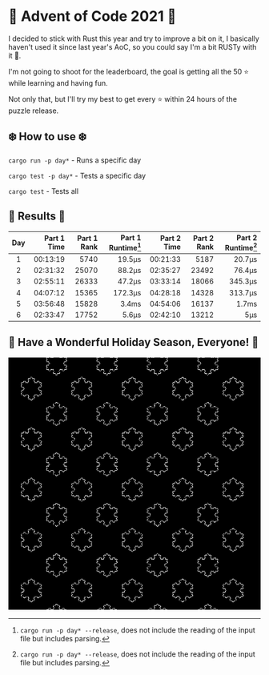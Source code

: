 # 🎄 Advent of Code 2021 🎄

I decided to stick with Rust this year and try to improve a bit on it, I basically haven't used it since last year's AoC, so you 
could say I'm a bit RUSTy with it 🥶.

I'm not going to shoot for the leaderboard, the goal is getting all the 50 ⭐ while learning and having fun.

Not only that, but I'll try my best to get every ⭐ within 24 hours of the puzzle release.

## ❄️ How to use ❄️
`cargo run -p day*` - Runs a specific day

`cargo test -p day*` - Tests a specific day

`cargo test` - Tests all

## 🥛 Results 🍪
| Day | Part 1 Time | Part 1 Rank | Part 1 Runtime[^1] | Part 2 Time | Part 2 Rank | Part 2 Runtime[^1] |
|:-:|-:|-:|-:|-:|-:|-:|
| 1 | 00:13:19 |  5740 |  19.5µs | 00:21:33 |  5187 |  20.7µs |
| 2 | 02:31:32 | 25070 |  88.2µs | 02:35:27 | 23492 |  76.4µs |
| 3 | 02:55:11 | 26333 |  47.2µs | 03:33:14 | 18066 | 345.3µs |
| 4 | 04:07:12 | 15365 | 172.3µs | 04:28:18 | 14328 | 313.7µs |
| 5 | 03:56:48 | 15828 |   3.4ms | 04:54:06 | 16137 |   1.7ms |
| 6 | 02:33:47 | 17752 |   5.6µs | 02:42:10 | 13212 |     5µs |

## 🎅 Have a Wonderful Holiday Season, Everyone! 🎅 

![koch flakes](https://raw.githubusercontent.com/fratorgano/advent_of_code_2020/main/snow.gif)


[^1]: `cargo run -p day* --release`, does not include the reading of the input file but includes parsing.
